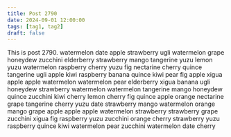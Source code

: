 ```yaml
---
title: Post 2790
date: 2024-09-01 12:00:00
tags: [tag1, tag2]
draft: false
---
```

This is post 2790.
watermelon
date
apple
strawberry
ugli
watermelon
grape
honeydew
zucchini
elderberry
strawberry
mango
tangerine
yuzu
lemon
yuzu
watermelon
raspberry
cherry
yuzu
fig
nectarine
cherry
quince
tangerine
ugli
apple
kiwi
raspberry
banana
quince
kiwi
pear
fig
apple
xigua
apple
apple
watermelon
watermelon
pear
elderberry
xigua
banana
ugli
honeydew
strawberry
watermelon
watermelon
tangerine
mango
honeydew
quince
zucchini
kiwi
cherry
lemon
cherry
fig
quince
apple
orange
nectarine
grape
tangerine
cherry
yuzu
date
strawberry
mango
watermelon
orange
mango
grape
apple
apple
apple
watermelon
strawberry
strawberry
grape
zucchini
xigua
fig
raspberry
yuzu
zucchini
orange
cherry
strawberry
yuzu
raspberry
quince
kiwi
watermelon
pear
zucchini
watermelon
date
cherry
